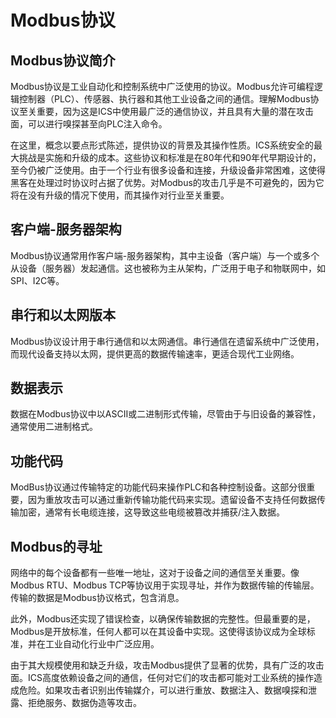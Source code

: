 # Modbus协议

## Modbus协议简介

Modbus协议是工业自动化和控制系统中广泛使用的协议。Modbus允许可编程逻辑控制器（PLC）、传感器、执行器和其他工业设备之间的通信。理解Modbus协议至关重要，因为这是ICS中使用最广泛的通信协议，并且具有大量的潜在攻击面，可以进行嗅探甚至向PLC注入命令。

在这里，概念以要点形式陈述，提供协议的背景及其操作性质。ICS系统安全的最大挑战是实施和升级的成本。这些协议和标准是在80年代和90年代早期设计的，至今仍被广泛使用。由于一个行业有很多设备和连接，升级设备非常困难，这使得黑客在处理过时协议时占据了优势。对Modbus的攻击几乎是不可避免的，因为它将在没有升级的情况下使用，而其操作对行业至关重要。

## 客户端-服务器架构

Modbus协议通常用作客户端-服务器架构，其中主设备（客户端）与一个或多个从设备（服务器）发起通信。这也被称为主从架构，广泛用于电子和物联网中，如SPI、I2C等。

## 串行和以太网版本

Modbus协议设计用于串行通信和以太网通信。串行通信在遗留系统中广泛使用，而现代设备支持以太网，提供更高的数据传输速率，更适合现代工业网络。

## 数据表示

数据在Modbus协议中以ASCII或二进制形式传输，尽管由于与旧设备的兼容性，通常使用二进制格式。

## 功能代码

ModBus协议通过传输特定的功能代码来操作PLC和各种控制设备。这部分很重要，因为重放攻击可以通过重新传输功能代码来实现。遗留设备不支持任何数据传输加密，通常有长电缆连接，这导致这些电缆被篡改并捕获/注入数据。

## Modbus的寻址

网络中的每个设备都有一些唯一地址，这对于设备之间的通信至关重要。像Modbus RTU、Modbus TCP等协议用于实现寻址，并作为数据传输的传输层。传输的数据是Modbus协议格式，包含消息。

此外，Modbus还实现了错误检查，以确保传输数据的完整性。但最重要的是，Modbus是开放标准，任何人都可以在其设备中实现。这使得该协议成为全球标准，并在工业自动化行业中广泛应用。

由于其大规模使用和缺乏升级，攻击Modbus提供了显著的优势，具有广泛的攻击面。ICS高度依赖设备之间的通信，任何对它们的攻击都可能对工业系统的操作造成危险。如果攻击者识别出传输媒介，可以进行重放、数据注入、数据嗅探和泄露、拒绝服务、数据伪造等攻击。
